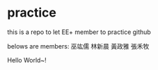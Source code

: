# practice
this is a repo to let EE+ member to practice github

belows are members:
巫竑儒
林新晨
黃政雅
張禾牧

<!-- <br> -->
Hello World~!

